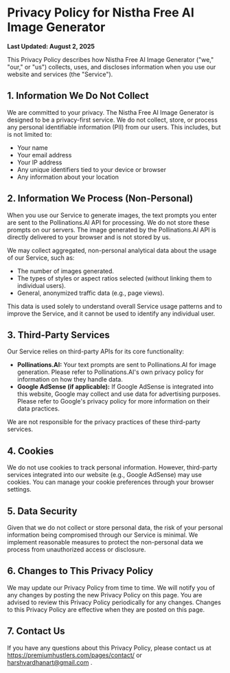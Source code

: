 # Privacy Policy for Nistha Free AI Image Generator

**Last Updated: August 2, 2025**

This Privacy Policy describes how Nistha Free AI Image Generator ("we," "our," or "us") collects, uses, and discloses information when you use our website and services (the "Service").

## 1\. Information We Do Not Collect

We are committed to your privacy. The Nistha Free AI Image Generator is designed to be a privacy-first service. We do not collect, store, or process any personal identifiable information (PII) from our users. This includes, but is not limited to:

* Your name
* Your email address
* Your IP address
* Any unique identifiers tied to your device or browser
* Any information about your location

## 2\. Information We Process (Non-Personal)

When you use our Service to generate images, the text prompts you enter are sent to the Pollinations.AI API for processing. We do not store these prompts on our servers. The image generated by the Pollinations.AI API is directly delivered to your browser and is not stored by us.

We may collect aggregated, non-personal analytical data about the usage of our Service, such as:

* The number of images generated.
* The types of styles or aspect ratios selected (without linking them to individual users).
* General, anonymized traffic data (e.g., page views).

This data is used solely to understand overall Service usage patterns and to improve the Service, and it cannot be used to identify any individual user.

## 3\. Third-Party Services

Our Service relies on third-party APIs for its core functionality:

* **Pollinations.AI:** Your text prompts are sent to Pollinations.AI for image generation. Please refer to Pollinations.AI's own privacy policy for information on how they handle data.
* **Google AdSense (if applicable):** If Google AdSense is integrated into this website, Google may collect and use data for advertising purposes. Please refer to Google's privacy policy for more information on their data practices.

We are not responsible for the privacy practices of these third-party services.

## 4\. Cookies

We do not use cookies to track personal information. However, third-party services integrated into our website (e.g., Google AdSense) may use cookies. You can manage your cookie preferences through your browser settings.

## 5\. Data Security

Given that we do not collect or store personal data, the risk of your personal information being compromised through our Service is minimal. We implement reasonable measures to protect the non-personal data we process from unauthorized access or disclosure.

## 6\. Changes to This Privacy Policy

We may update our Privacy Policy from time to time. We will notify you of any changes by posting the new Privacy Policy on this page. You are advised to review this Privacy Policy periodically for any changes. Changes to this Privacy Policy are effective when they are posted on this page.

## 7\. Contact Us

If you have any questions about this Privacy Policy, please contact us at https://premiumhustlers.com/pages/contact/ or harshvardhanart@gmail.com .

